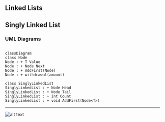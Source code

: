 ﻿## Linked Lists

## Singly Linked List 


### UML Diagrams

``` mermaid

classDiagram
class Node
Node : + T Value
Node : + Node Next
Node : + AddFirst(Node)
Node : + withdrawal(amount)

class SinglyLinkedList
SinglyLinkedList : + Node Head
SinglyLinkedList : + Node Tail
SinglyLinkedList : + int Count
SinglyLinkedList : + void AddFirst(Node<T>)

```


---
![alt text](<Blank diagram - Page 1 (2).png>)